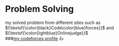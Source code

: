 # Problem Solving 
my solved problem from different sites such as ${\textsf{\color{black}Code\color{blue}forces}}$ and ${\textsf{\color{lightblue}Onlinejudge}}$  
###[my codeforces profile](https://codeforces.com/profile/6MaRwan6) 👍
